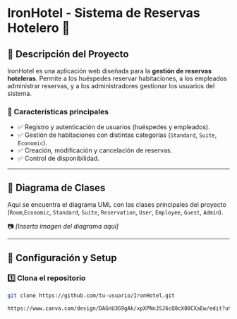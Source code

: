 # **IronHotel - Sistema de Reservas Hotelero  🏨**

## **📌 Descripción del Proyecto**
IronHotel es una aplicación web diseñada para la **gestión de reservas hoteleras**. Permite a los huéspedes reservar habitaciones, a los empleados administrar reservas, y a los administradores gestionar los usuarios del sistema.

### **🌟 Características principales**
- ✅ Registro y autenticación de usuarios (huéspedes y empleados).
- ✅ Gestión de habitaciones con distintas categorías (`Standard`, `Suite`, `Economic`).
- ✅ Creación, modificación y cancelación de reservas.
- ✅ Control de disponibilidad.

---

## **📌 Diagrama de Clases**
Aquí se encuentra el diagrama UML con las clases principales del proyecto (`Room`,`Economic`, `Standard`, `Suite`, `Reservation`, `User`, `Employee`, `Guest`, `Admin`).

📷 _[Inserta imagen del diagrama aquí]_

---

## **📌 Configuración y Setup**
### **1️⃣ Clona el repositorio**
```sh
git clone https://github.com/tu-usuario/IronHotel.git

https://www.canva.com/design/DAGnU3G9gAk/xpXPNnJSJ6cQ8cX80CXaEw/edit?utm_content=DAGnU3G9gAk&utm_campaign=designshare&utm_medium=link2&utm_source=sharebutton
